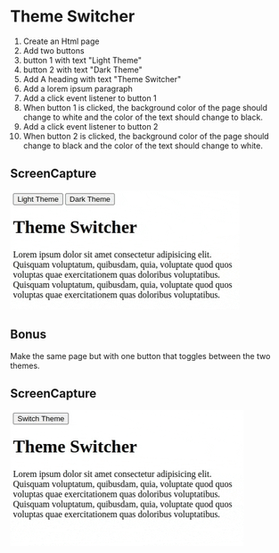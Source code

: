 # Theme Switcher

1. Create an Html page
2. Add two buttons
3. button 1 with text "Light Theme"
4. button 2 with text "Dark Theme"
5. Add A heading with text "Theme Switcher"
6. Add a lorem ipsum paragraph
7. Add a click event listener to button 1
8. When button 1 is clicked, the background color of the page should change to white and the color of the text should change to black.
9. Add a click event listener to button 2
10. When button 2 is clicked, the background color of the page should change to black and the color of the text should change to white.

## ScreenCapture

![Theme Switcher](./capture-2.gif)


## Bonus

Make the same page but with one button that toggles between the two themes.

## ScreenCapture

![Theme Switcher](./capture.gif)